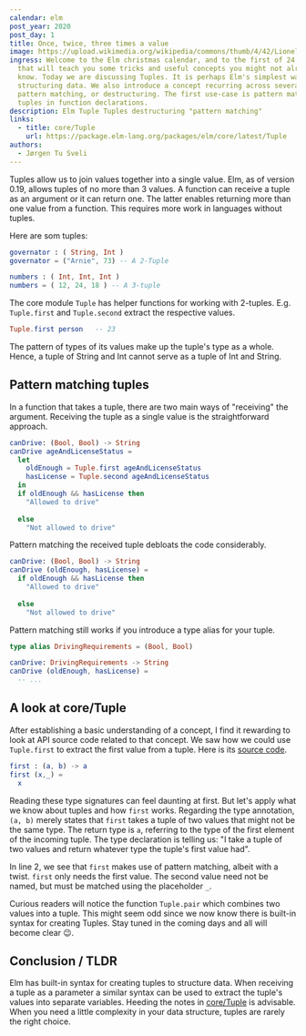 ```yaml
---
calendar: elm
post_year: 2020
post_day: 1
title: Once, twice, three times a value
image: https://upload.wikimedia.org/wikipedia/commons/thumb/4/42/Lionel_Ritchie_Acer_Arena_Sydney_2011_%285550533944%29.jpg/1200px-Lionel_Ritchie_Acer_Arena_Sydney_2011_%285550533944%29.jpg
ingress: Welcome to the Elm christmas calendar, and to the first of 24 articles
  that will teach you some tricks and useful concepts you might not already
  know. Today we are discussing Tuples. It is perhaps Elm's simplest way of
  structuring data. We also introduce a concept recurring across several days;
  pattern matching, or destructuring. The first use-case is pattern matching of
  tuples in function declarations.
description: Elm Tuple Tuples destructuring "pattern matching"
links:
  - title: core/Tuple
    url: https://package.elm-lang.org/packages/elm/core/latest/Tuple
authors:
  - Jørgen Tu Sveli
---
```

Tuples allow us to join values together into a single value. Elm, as of version 0.19, allows tuples of no more than 3 values. A function can receive a tuple as an argument or it can return one. The latter enables returning more than one value from a function. This requires more work in languages without tuples. 

Here are som tuples:

```elm
governator : ( String, Int )
governator = ("Arnie", 73) -- A 2-Tuple

numbers : ( Int, Int, Int )
numbers = ( 12, 24, 18 ) -- A 3-tuple

```

The core module `Tuple` has helper functions for working with 2-tuples. E.g. `Tuple.first` and `Tuple.second` extract the respective values. 

```elm
Tuple.first person   -- 23
```

The pattern of types of its values make up the tuple's type as a whole. Hence, a tuple of String and Int cannot serve as a tuple of Int and String.

## Pattern matching tuples

In a function that takes a tuple, there are two main ways of "receiving" the argument. Receiving the tuple as a single value is the straightforward approach.

```elm
canDrive: (Bool, Bool) -> String
canDrive ageAndLicenseStatus =
  let 
    oldEnough = Tuple.first ageAndLicenseStatus
    hasLicense = Tuple.second ageAndLicenseStatus
  in
  if oldEnough && hasLicense then
    "Allowed to drive"
    
  else
    "Not allowed to drive"
```

Pattern matching the received tuple debloats the code considerably.

```elm
canDrive: (Bool, Bool) -> String
canDrive (oldEnough, hasLicense) =
  if oldEnough && hasLicense then
    "Allowed to drive"
    
  else
    "Not allowed to drive"
```

Pattern matching still works if you introduce a type alias for your tuple.

```elm
type alias DrivingRequirements = (Bool, Bool)

canDrive: DrivingRequirements -> String
canDrive (oldEnough, hasLicense) =
  -- ...
```

## A look at core/Tuple

After establishing a basic understanding of a concept, I find it rewarding to look at API source code related to that concept. We saw how we could use `Tuple.first` to extract the first value from a tuple. Here is its [source code](https://github.com/elm/core/blob/master/src/Tuple.elm).

```elm
first : (a, b) -> a
first (x,_) =
  x
```

Reading these type signatures can feel daunting at first. But let's apply what we know about tuples and how `first` works. Regarding the type annotation, `(a, b)` merely states that `first` takes a tuple of two values that might not be the same type. The return type is `a`, referring to the type of the first element of the incoming tuple. The type declaration is telling us: "I take a tuple of two values and return whatever type the tuple's first value had".

In line 2, we see that `first` makes use of pattern matching, albeit with a twist. `first` only needs the first value. The second value need not be named, but must be matched using the placeholder `_`.

Curious readers will notice the function `Tuple.pair` which combines two values into a tuple. This might seem odd since we now know there is built-in syntax for creating Tuples. Stay tuned in the coming days and all will become clear 😉.

## Conclusion / TLDR

Elm has built-in syntax for creating tuples to structure data. When receiving a tuple as a parameter a similar syntax can be used to extract the tuple's values into separate variables. Heeding the notes in [core/Tuple](https://package.elm-lang.org/packages/elm/core/latest/Tuple) is advisable. When you need a little complexity in your data structure, tuples are rarely the right choice.